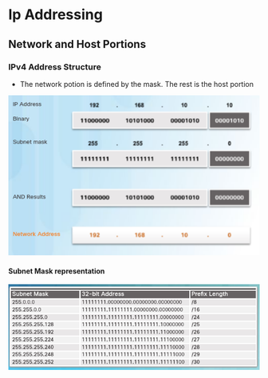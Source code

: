 Ip Addressing
====
## Network and Host Portions
### IPv4 Address Structure
* The network potion is defined by the mask. The rest is the host portion

![ip address and mask][ipaddress]

#### Subnet Mask representation
![subnet mask][subnetmask]

[ipaddress]: ../img/ipaddressing_ipAddress.png
[subnetmask]: ../img/ipaddressing_subnetRepresentation.png
